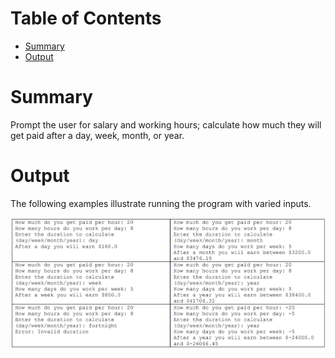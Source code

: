 <!-- START doctoc generated TOC please keep comment here to allow auto update -->
<!-- DON'T EDIT THIS SECTION, INSTEAD RE-RUN doctoc TO UPDATE -->
# Table of Contents

- [Summary](#summary)
- [Output](#output)

<!-- END doctoc generated TOC please keep comment here to allow auto update -->

# Summary

Prompt the user for salary and working hours; calculate how much they will get
paid after a day, week, month, or year.

# Output

The following examples illustrate running the program with varied inputs.

![A few examples of running the program](output.png)
